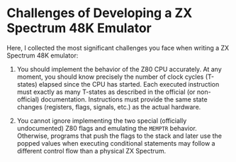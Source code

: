 # Challenges of Developing a ZX Spectrum 48K Emulator

Here, I collected the most significant challenges you face when writing a ZX Spectrum 48K emulator:

1. You should implement the behavior of the Z80 CPU accurately. At any moment, you should know precisely the number of clock cycles (T-states) elapsed since the CPU has started. Each executed instruction must exactly as many T-states as described in the official (or non-official) documentation. Instructions must provide the same state changes (registers, flags, signals, etc.) as the actual hardware.

2. You cannot ignore implementing the two special (officially undocumented) Z80 flags and emulating the `MEMPTR` behavior. Otherwise, programs that push the flags to the stack and later use the popped values when executing conditional statements may follow a different control flow than a physical ZX Spectrum.
